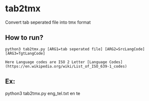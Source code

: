 # tab2tmx
Convert tab seperated file into tmx format

## How to run?

    python3 tab2tmx.py [ARG1=tab seperated file] [ARG2=SrcLangCode] [ARG3=TgtLangCode]

	Here Language codes are ISO 2 Letter [Language Codes](https://en.wikipedia.org/wiki/List_of_ISO_639-1_codes)

## Ex:

   python3 tab2tmx.py eng_tel.txt en te
